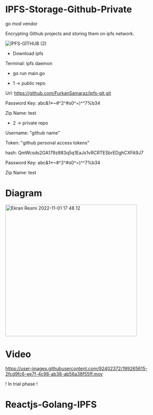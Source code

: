 # IPFS-Storage-Github-Private

go mod vendor

Encrypting Github projects and storing them on ipfs network.

![İPFS-GİTHUB (2)](https://user-images.githubusercontent.com/92402372/200584131-8f1dd3b9-e969-416f-b82e-a922ecbcc6d4.png)

- Download ipfs

Terminal: ipfs daemon

- go run main.go

- 1  -> public repo

Url: https://github.com/FurkanSamaraz/ipfs-git.git

Password Key: abc&1*~#^2^#s0^=)^^7%b34

Zip Name: test

- 2 -> private repo

Username: "github name"

Token: "github personal access tokens"

hash: QmWcsds2GA179z883q5q1EaJs1vRCRTESbrEDghCXFA9J7

Password Key: abc&1*~#^2^#s0^=)^^7%b34

Zip Name: test


# Diagram
<img width="411" alt="Ekran Resmi 2022-11-01 17 48 12" src="https://user-images.githubusercontent.com/92402372/199262200-7884af5e-3be1-4013-9a75-710f442b1a37.png">

# Video


https://user-images.githubusercontent.com/92402372/199265615-2fcd9fc6-ee7f-4c98-ab38-ab56a38f55ff.mov



! In trial phase !
# Reactjs-Golang-IPFS
